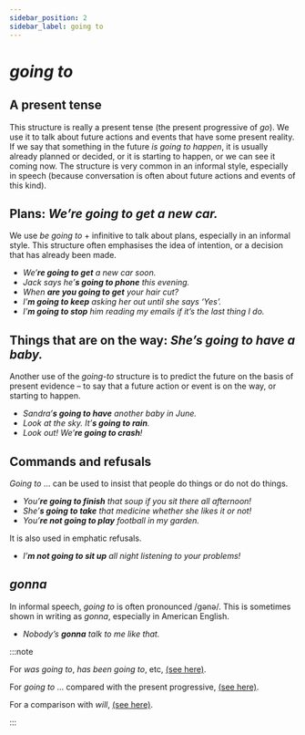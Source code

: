 ```yaml
---
sidebar_position: 2
sidebar_label: going to
---
```


# *going to*

## A present tense

This structure is really a present tense (the present progressive of *go*). We use it to talk about future actions and events that have some present reality. If we say that something in the future *is going to happen*, it is usually already planned or decided, or it is starting to happen, or we can see it coming now. The structure is very common in an informal style, especially in speech (because conversation is often about future actions and events of this kind).

## Plans: *We’re going to get a new car.*

We use *be going to* + infinitive to talk about plans, especially in an informal style. This structure often emphasises the idea of intention, or a decision that has already been made.

- *We’**re going to get** a new car soon.*
- *Jack says he’**s going to phone** this evening.*
- *When **are you going to get** your hair cut?*
- *I’**m going to keep** asking her out until she says ‘Yes’.*
- *I’**m going to stop** him reading my emails if it’s the last thing I do.*

## Things that are on the way: *She’s going to have a baby.*

Another use of the *going-to* structure is to predict the future on the basis of present evidence – to say that a future action or event is on the way, or starting to happen.

- *Sandra’**s going to have** another baby in June.*
- *Look at the sky. It’**s going to rain**.*
- *Look out! We’**re going to crash**!*

## Commands and refusals

*Going to* … can be used to insist that people do things or do not do things.

- *You’**re going to finish** that soup if you sit there all afternoon!*
- *She’**s going to take** that medicine whether she likes it or not!*
- *You’**re not going to play** football in my garden.*

It is also used in emphatic refusals.

- *I’**m not going to sit up** all night listening to your problems!*

## *gonna*

In informal speech, *going to* is often pronounced /gənə/. This is sometimes shown in writing as *gonna*, especially in American English.

- *Nobody’s **gonna** talk to me like that.*

:::note

For *was going to*, *has been going to*, etc, [(see here)](./future-in-the-past).

For *going to* … compared with the present progressive, [(see here)](./present-progressive-for-future#present-progressive-and-going-to--differences).

For a comparison with *will*, [(see here)](./will-going-to-and-present-progressive-advanced-points).

:::
